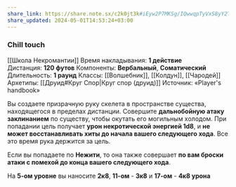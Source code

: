 ```yaml
---
share_link: https://share.note.sx/c2k0jt3k#iEyw2P7MKSg/IQwwqpTyVxS8yY2TrahTF+iNcoUvWqc
share_updated: 2024-05-01T14:53:24+03:00
---
```

### Chill touch
[[Школа Некромантии]]
Время накладывания: **1 действие**
Дистанция: **120 футов**
Компоненты: **Вербальный**, **Соматический**
Длительность: **1 раунд**
Классы: [[Волшебник]], [[Колдун]], [[Чародей]]
Архетипы: [[Друид#Круг Спор|Круг спор (друид)]]
Источник: «Player's handbook»

Вы создаете призрачную руку скелета в пространстве существа, находящегося в пределах дистанции. Совершите **дальнобойную атаку заклинанием** по существу, чтобы окутать его могильным холодом. При попадании цель получает **урон некротической энергией 1d8**, и **не может восстанавливать хиты до начала вашего следующего хода**. Все это время рука держится за цель.  
  
Если вы попадаете по **Нежити**, то она также совершает **по вам броски атаки с помехой до конца вашего следующего хода**.  

На **5-ом уровне** вы наносите **2к8**, **11-ом** - **3к8** и **17-ом** - **4к8 урона**